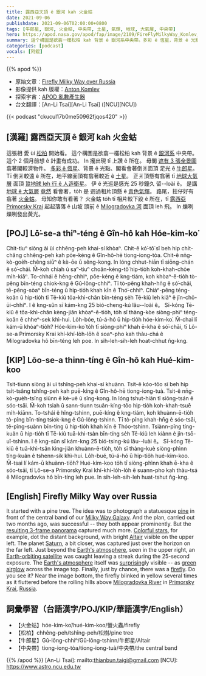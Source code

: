 ```yaml
---
title: 露西亞天頂 ê 銀河 kah 火金蛄
date: 2021-09-06
publishdate: 2021-09-06T02:00:00+0800
tags: [牛郎星, 銀河, 火金蛄, 中央帶, 土星, 氣輝, 地球, 大氣層, 中央帶]
hero: https://apod.nasa.gov/apod/fap/image/2109/FireFlyMilkyWay_Komlev_960.jpg
summary: 這个構圖是欲翕一欉松柏 kah 背景 ê 銀河系中央帶。多彩 ê 恆星，背景 ê 光點，閣看會著倒爿面頂 足光 ê 牛郎星。
categories: [podcast]
vocals: [阿錕]
---
```


{{% apod %}}

- 原始文章：[Firefly Milky Way over Russia](https://apod.nasa.gov/apod/ap210906.html)
- 影像提供 kah 版權：[Anton Komlev](https://www.instagram.com/komlev.av/?hl=en)
- 探索宇宙：[APOD 亂數產生器](http://apod.nasa.gov/apod/random_apod.html)
- 台文翻譯：[An-Li Tsai][An-Li Tsai] ([NCU][NCU])

{{< podcast "ckucul17b0me50962fjqos420" >}}

## [漢羅] 露西亞天頂 ê 銀河 kah 火金蛄
這張相 愛 ùi [松柏][pine] 開始看。
這个構圖是欲翕一欉松柏 kah 背景 ê [銀河系][Milky Way Galaxy] 中央帶。
這个 2 個月前想 ê 計畫有成功。
In 攏出現 tī 上讚 ê 所在。
毋閣 [遮有 3 張全景圖][resulting 3-frame panorama] 翕著閣較濟物件。
[多彩 ê 恆星][Colorful stars]、背景 ê 光點、閣看會著倒爿面頂 足光 ê [牛郎星][Altair]。
Tī 倒爿較遠 ê 所在，地平線面頂有翕著較近 ê [土星][Saturn]。
正爿頂懸有翕著 tī [地球大氣層][Earth's atmosphere 1] 面頂 [踅地球 leh 行 ê 人造衛星][Earth-orbiting satellite]。
伊 ê 光巡是感光 25 秒鐘久 留--loài ê。
是講 [地球 ê 大氣層][Earth's atmosphere 2] [竟然][surprising] 看會著，to̍h 是 迵過相片頂懸 ê [青色氣輝][green airglow]。
路尾，拄仔好有翕著 [火金蛄][firefly]。
毋知你敢有看著？
火金蛄 to̍h tī 相片較下跤 ê 所在，tī [露西亞][Russia] [Primorsky Krai][Primorsky Krai] 起起落落 ê 山坡 頭前 ê [Milogradovka 河][Milogradovka River] 面頂 leh 飛。
In 爍咧爍咧發出黃光。

## [POJ] Lō͘-se-a thiⁿ-téng ê Gîn-hô kah Hóe-kim-ko͘
Chit-tiuⁿ siòng ài ùi chhêng-peh khai-sí khòaⁿ.
Chit-ê kó͘-tô͘ sī beh hip chi̍t-châng chhêng-peh kah pōe-kéng ê Gîn-hô-hē tiong-iong-tòa.
Chit-ê nn̄g-kò-goe̍h-chêng siūⁿ ê kè-ōe ū sêng-kong.
In lóng chhut-hiān tī siōng-chán ê só͘-chāi.
M̄-koh chiah ū saⁿ-tiuⁿ choân-kéng-tô͘ hip-tio̍h koh-khah-chōe mi̍h-kiāⁿ.
To-chhái ê hêng-chhiⁿ, pōe-kéng ê kng-tiám, koh khòaⁿ-ē-tio̍h tò-pêng bīn-téng chiok-kng ê Gû-lông-chhiⁿ.
Tī tò-pêng khah-hn̄g ê só͘-chāi, tē-pêng-sòaⁿ bīn-téng ū hip-tio̍h khah kīn ê Thó͘-chhiⁿ.
Chiàⁿ-pêng téng-koân ū hip-tio̍h tī Tē-kiû tōa-khì-chân bīn-téng se̍h Tē-kiû leh kiâⁿ ê jîn-chō-ūi-chhiⁿ.
I ê kng-sûn sī kám-kng 25 bió-cheng-kú lâu--loài ê。
Sī-kóng Tē-kiû ê tōa-khì-chân kèng-jiân khòaⁿ-ē-tio̍h, to̍h sī thàng-kòe siòng-phìⁿ téng-koân ê chheⁿ-sek khì-hui.
Lo̍h-bóe, tú-á-hó ū hip-tio̍h hóe-kim-ko͘.
M̄-chai lí kám-ū khòaⁿ-tio̍h?
Hóe-kim-ko͘ to̍h tī siòng-phìⁿ khah ē-kha ê só͘-chāi, tī Lô-se-a Primorsky Krai khí-khí-lo̍h-lo̍h ê soaⁿ-pho kah thàu-chá ê Milogradovka hô bīn-téng leh poe.
In sih-leh-sih-leh hoat-chhut n̂g-kng.

## [KIP] Lōo-se-a thinn-tíng ê Gîn-hô kah Hué-kim-koo
Tsit-tiunn siòng ài uì tshîng-peh khai-sí khuànn.
Tsit-ê kóo-tôo sī beh hip tsi̍t-tsâng tshîng-peh kah puē-kíng ê Gîn-hô-hē tiong-iong-tuà.
Tsit-ê nn̄g-kò-gue̍h-tsîng siūnn ê kè-uē ū sîng-kong.
In lóng tshut-hiān tī siōng-tsán ê sóo-tsāi.
M̄-koh tsiah ū sann-tiunn tsuân-kíng-tôo hip-tio̍h koh-khah-tsuē mi̍h-kiānn.
To-tshái ê hîng-tshinn, puē-kíng ê kng-tiám, koh khuànn-ē-tio̍h tò-pîng bīn-tíng tsiok-kng ê Gû-lông-tshinn.
Tī tò-pîng khah-hn̄g ê sóo-tsāi, tē-pîng-suànn bīn-tíng ū hip-tio̍h khah kīn ê Thóo-tshinn.
Tsiànn-pîng tíng-kuân ū hip-tio̍h tī Tē-kiû tuā-khì-tsân bīn-tíng se̍h Tē-kiû leh kiânn ê jîn-tsō-uī-tshinn.
I ê kng-sûn sī kám-kng 25 bió-tsing-kú lâu--luài ê。
Sī-kóng Tē-kiû ê tuā-khì-tsân kìng-jiân khuànn-ē-tio̍h, to̍h sī thàng-kuè siòng-phìnn tíng-kuân ê tshenn-sik khì-hui.
Lo̍h-bué, tú-á-hó ū hip-tio̍h hué-kim-koo.
M̄-tsai lí kám-ū khuànn-tio̍h?
Hué-kim-koo to̍h tī siòng-phìnn khah ē-kha ê sóo-tsāi, tī Lô-se-a Primorsky Krai khí-khí-lo̍h-lo̍h ê suann-pho kah thàu-tsá ê Milogradovka hô bīn-tíng leh pue.
In sih-leh-sih-leh huat-tshut n̂g-kng.

## [English] Firefly Milky Way over Russia
It started with a pine tree.
The idea was to photograph a statuesque [pine][pine] in front of the central band of our [Milky Way Galaxy][Milky Way Galaxy].
And the plan, carried out two months ago, was successful -- they both appear prominently.
But the [resulting 3-frame panorama][resulting 3-frame panorama] captured much more.
[Colorful stars][Colorful stars], for example, dot the distant background, with bright [Altair][Altair] visible on the upper left.
The planet [Saturn][Saturn], a bit closer, was captured just over the horizon on the far left.
Just beyond the [Earth's atmosphere][Earth's atmosphere 1], seen in the upper right, an [Earth-orbiting satellite][Earth-orbiting satellite] was caught leaving a streak during the 25-second exposure.
The [Earth's atmosphere][Earth's atmosphere 2] itself was [surprising][surprising]ly visible -- as [green airglow][green airglow] across the image top.
Finally, just by chance, there was a [firefly][firefly].
Do you see it?
Near the image bottom, the firefly blinked in yellow several times as it fluttered before the rolling hills above [Milogradovka River][Milogradovka River] in [Primorsky Krai][Primorsky Krai], [Russia][Russia].

## 詞彙學習（台語漢字/POJ/KIP/華語漢字/English）
- 【火金蛄】hóe-kim-ko͘/hué-kim-koo/螢火蟲/firefly
- 【松柏】chhêng-peh/tshîng-peh/松樹/pine tree
- 【牛郎星】Gû-lông-chhiⁿ/Gû-lông-tshinn/牛郎星/Altair
- 【中央帶】tiong-iong-tòa/tiong-iong-tuà/中央帶/the central band

{{% /apod %}}
[An-Li Tsai]: mailto:thianbun.taigi@gmail.com
[NCU]: https://www.astro.ncu.edu.tw

[pine]:https://en.wikipedia.org/wiki/Pine
[Milky Way Galaxy]:https://solarsystem.nasa.gov/resources/285/the-milky-way-galaxy/
[resulting 3-frame panorama]:https://www.instagram.com/p/CRs9fhiB7oi/
[Colorful stars]:https://apod.nasa.gov/apod/ap191013.html
[Altair]:https://en.wikipedia.org/wiki/Altair
[Saturn]:https://apod.nasa.gov/apod/ap200808.html
[Earth's atmosphere 1]:https://spaceplace.nasa.gov/atmosphere/en/
[Earth-orbiting satellite]:https://apod.nasa.gov/apod/ap121209.html
[Earth's atmosphere 2]:https://www.nasa.gov/sites/default/files/images/463940main_atmosphere-layers2_full.jpg
[surprising]:https://i.redd.it/meb0p9b84q001.jpg
[green airglow]:http://www.atoptics.co.uk/highsky/airglow1.htm
[firefly]:https://en.wikipedia.org/wiki/Firefly
[Milogradovka River]:https://youtu.be/Os-uw7mO--Q
[Primorsky Krai]:https://youtu.be/yCt9BbH95C4
[Russia]:https://en.wikipedia.org/wiki/Russia
